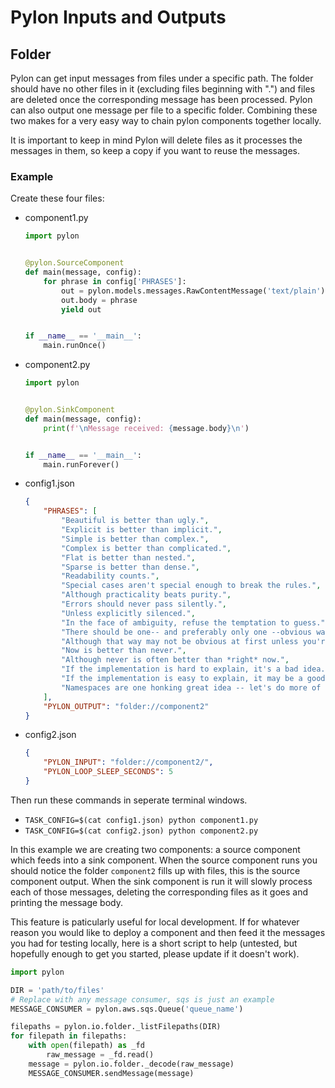 # Pylon Inputs and Outputs

## Folder
Pylon can get input messages from files under a specific path. The folder should have no other files in it (excluding files beginning with ".") and files are deleted once the corresponding message has been processed. Pylon can also output one message per file to a specific folder. Combining these two makes for a very easy way to chain pylon components together locally.

It is important to keep in mind Pylon will delete files as it processes the messages in them, so keep a copy if you want to reuse the messages.

### Example
Create these four files:
- component1.py
    ```python
    import pylon


    @pylon.SourceComponent
    def main(message, config):
        for phrase in config['PHRASES']:
            out = pylon.models.messages.RawContentMessage('text/plain')
            out.body = phrase
            yield out


    if __name__ == '__main__':
        main.runOnce()
    ```
- component2.py
    ```python
    import pylon


    @pylon.SinkComponent
    def main(message, config):
        print(f'\nMessage received: {message.body}\n')


    if __name__ == '__main__':
        main.runForever()
    ```
- config1.json
    ```json
    {
        "PHRASES": [
            "Beautiful is better than ugly.",
            "Explicit is better than implicit.",
            "Simple is better than complex.",
            "Complex is better than complicated.",
            "Flat is better than nested.",
            "Sparse is better than dense.",
            "Readability counts.",
            "Special cases aren't special enough to break the rules.",
            "Although practicality beats purity.",
            "Errors should never pass silently.",
            "Unless explicitly silenced.",
            "In the face of ambiguity, refuse the temptation to guess.",
            "There should be one-- and preferably only one --obvious way to do it.",
            "Although that way may not be obvious at first unless you're Dutch.",
            "Now is better than never.",
            "Although never is often better than *right* now.",
            "If the implementation is hard to explain, it's a bad idea.",
            "If the implementation is easy to explain, it may be a good idea.",
            "Namespaces are one honking great idea -- let's do more of those!"
        ],
        "PYLON_OUTPUT": "folder://component2"
    }
    ```
- config2.json
    ```json
    {
        "PYLON_INPUT": "folder://component2/",
        "PYLON_LOOP_SLEEP_SECONDS": 5
    }
    ```

Then run these commands in seperate terminal windows.
- `TASK_CONFIG=$(cat config1.json) python component1.py`
- `TASK_CONFIG=$(cat config2.json) python component2.py`

In this example we are creating two components: a source component which feeds into a sink component. When the source component runs you should notice the folder `component2` fills up with files, this is the source component output. When the sink component is run it will slowly process each of those messages, deleting the corresponding files as it goes and printing the message body.

This feature is paticularly useful for local development. If for whatever reason you would like to
deploy a component and then feed it the messages you had for testing locally, here is a short script
to help (untested, but hopefully enough to get you started, please update if it doesn't work).

```python
import pylon

DIR = 'path/to/files'
# Replace with any message consumer, sqs is just an example
MESSAGE_CONSUMER = pylon.aws.sqs.Queue('queue_name')

filepaths = pylon.io.folder._listFilepaths(DIR)
for filepath in filepaths:
    with open(filepath) as _fd
        raw_message = _fd.read()
    message = pylon.io.folder._decode(raw_message)
    MESSAGE_CONSUMER.sendMessage(message)
```
